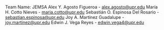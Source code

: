 Team Name: JEMSA 
Alex Y. Agosto Figueroa - alex.agosto@upr.edu 
María H. Cotto Nieves - maria.cotto@upr.edu 
Sebastián O. Espinosa Del Rosario - sebastian.espinosa@upr.edu 
Joy A. Martínez Guadalupe - joy.martinez@upr.edu 
Edwin J. Vega Reyes - edwin.vega4@upr.edu
